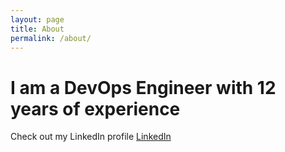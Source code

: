 ```yaml
---
layout: page
title: About
permalink: /about/
---
```


I am a DevOps Engineer with 12 years of experience
==================================================

Check out my LinkedIn profile [LinkedIn][linkedin]

[linkedin]: https://www.linkedin.com/in/vprocopan/
